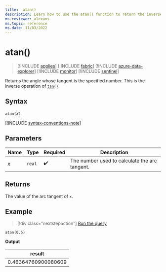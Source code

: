 ```yaml
---
title:  atan()
description: Learn how to use the atan() function to return the inverse operation of tan().
ms.reviewer: alexans
ms.topic: reference
ms.date: 11/03/2022
---
```

# atan()

> [!INCLUDE [applies](../includes/applies-to-version/applies.md)] [!INCLUDE [fabric](../includes/applies-to-version/fabric.md)] [!INCLUDE [azure-data-explorer](../includes/applies-to-version/azure-data-explorer.md)] [!INCLUDE [monitor](../includes/applies-to-version/monitor.md)] [!INCLUDE [sentinel](../includes/applies-to-version/sentinel.md)]

Returns the angle whose tangent is the specified number. This is the inverse operation of [`tan()`](tan-function.md).

## Syntax

`atan(`*x*`)`

[!INCLUDE [syntax-conventions-note](../includes/syntax-conventions-note.md)]

## Parameters

| Name | Type | Required | Description |
|--|--|--|--|
| *x* | `real` |  :heavy_check_mark: | The number used to calculate the arc tangent.|

## Returns

The value of the arc tangent of `x`.

## Example

> [!div class="nextstepaction"]
> <a href="https://dataexplorer.azure.com/clusters/help/databases/Samples?query=H4sIAAAAAAAAAysoyswrUShKLS7NKbFNLEnM0zDQM9UEACNi3wIWAAAA" target="_blank">Run the query</a>

```kusto
atan(0.5)
```

**Output**

|result|
|---|
|0.46364760900080609|
